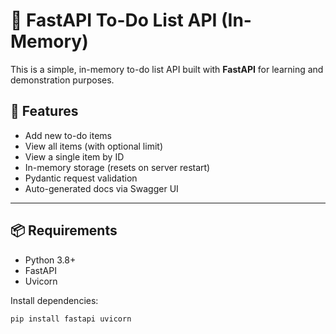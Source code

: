 # 📝 FastAPI To-Do List API (In-Memory)

This is a simple, in-memory to-do list API built with **FastAPI** for learning and demonstration purposes.

## 🚀 Features

- Add new to-do items
- View all items (with optional limit)
- View a single item by ID
- In-memory storage (resets on server restart)
- Pydantic request validation
- Auto-generated docs via Swagger UI

---

## 📦 Requirements

- Python 3.8+
- FastAPI
- Uvicorn

Install dependencies:

```bash
pip install fastapi uvicorn
